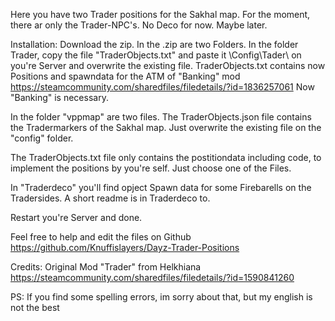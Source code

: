 Here you have two Trader positions for the Sakhal map. 
For the moment, there ar only the Trader-NPC's. No Deco for now. Maybe later.

Installation:
Download the zip.
In the .zip are two Folders.
In the folder Trader, copy the file "TraderObjects.txt" and paste it \Config\Tader\ on you're Server
and overwrite the existing file.
TraderObjects.txt contains now Positions and spawndata for the ATM of "Banking" mod
https://steamcommunity.com/sharedfiles/filedetails/?id=1836257061
Now "Banking" is necessary.

In the folder "vppmap" are two files.
The TraderObjects.json file contains the Tradermarkers of the Sakhal map.
Just overwrite the existing file on the "config" folder.

The TraderObjects.txt file only contains the postitiondata including code, to implement the positions by you're self.
Just choose one of the Files.

In "Traderdeco" you'll find opject Spawn data for some Firebarells on the Tradersides.
A short readme is in Traderdeco to.

Restart you're Server and done.

Feel free to help and edit the files on Github
https://github.com/Knuffislayers/Dayz-Trader-Positions

Credits:
Original Mod "Trader" from Helkhiana
https://steamcommunity.com/sharedfiles/filedetails/?id=1590841260

PS: If you find some spelling errors, im sorry about that, but my english is not the best
